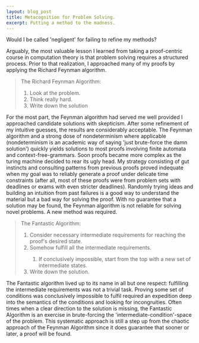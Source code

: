 ```yaml
---
layout: blog_post
title: Metacognition for Problem Solving.
excerpt: Putting a method to the madness. 
---
```

Would I be called 'negligent' for failing to refine my methods?
<br>
<p>     Arguably, the most valuable lesson I learned from taking a proof-centric course in computation theory is that problem solving requires a structured process. Prior to that realization, I approached many of my proofs by applying the Richard Feynman algorithm.</p>

>The Richard Feynman Algorithm:
>    <ol>
>        <li>Look at the problem.</li>
>        <li>Think really hard.</li>
>        <li>Write down the solution</li>
>    </ol>
>    

<p>For the most part, the Feynman algorithm had served me well provided I approached candidate solutions with skepticism. After some refinement of my intuitive guesses, the results are considerably acceptable. The Feynman algorithm and a strong dose of nondeterminism where applicable (nondeterminism is an academic way of saying 'just brute-force the damn solution') quickly yields solutions to most proofs involving finite automata and context-free-grammars. Soon proofs became more complex as the turing machine decided to rear its ugly head. My strategy consisting of gut instincts and consulting patterns from previous proofs proved indequate when my goal was to reliably generate a proof under delicate time constraints (after all, most of these proofs were from problem sets with deadlines or exams with even stricter deadlines). Randomly trying ideas and building an intuition from past failures is a good way to understand the material but a bad way for solving the proof. With no guarantee that a solution may be found, the Feynman algorithm is not reliable for solving novel problems. A new method was required.</p>

>The Fantastic Algorithm:
>   <ol>
>       <li>Consider necessary intermediate requirements for reaching the proof's desired state.</li>
>       <li>Somehow fulfill all the intermediate requirements.</li>
>       <ol>
>           <li>If conclusively impossible, start from the top with a new set of intermediate states.</li>
>       </ol>
>       <li>Write down the solution.</li>
>   </ol>
>

<p>The Fantastic algorithm lived up to its name in all but one respect: fulfilling the intermediate requirements was not a trivial task.
Proving some set of conditions was conclusively impossible to fulfil required an expedition deep into the semantics of the conditions and looking for incongruities. Often times when a clear direction to the solution is missing, the Fantastic Algorithm is an exercise in brute-forcing the 'intermediate-condition'-space of the problem. This systematic approach is still a step up from the chaotic approach of the Feynman Algorithm since it does guarantee that sooner or later, a proof will be found.</p>

